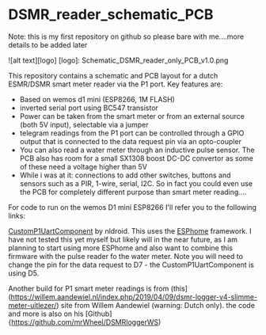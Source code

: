 # DSMR_reader_schematic_PCB

Note: this is my first repository on github so please bare with me....more details to be added later

![alt text][logo]
[logo]: Schematic_DSMR_reader_only_PCB_v1.0.png

This repository contains a schematic and PCB layout for a dutch ESMR/DSMR smart meter reader via the P1 port. Key features are:
- Based on wemos d1 mini (ESP8266, 1M FLASH)
- inverted serial port using BC547 transistor
- Power can be taken from the smart meter or from an external source (both 5V input), selectable via a jumper
- telegram readings from the P1 port can be controlled through a GPIO output that is connected to the data request pin via an opto-coupler
- You can also read a water meter through an inductive pulse sensor. The PCB also has room for a small SX1308 boost DC-DC convertor as some of these need a voltage higher than 5V
- While i was at it: connections to add other switches, buttons and sensors such as a PIR, 1-wire, serial, I2C. So in fact you could even use the PCB for completely different purpose than smart meter reading....

For code to run on the wemos D1 mini ESP8266 I'll refer you to the following links:

[CustomP1UartComponent](https://github.com/nldroid/CustomP1UartComponent "CustomP1UartComponent by nldroid") by nldroid. This uses the [ESPhome](https://esphome.io/index.html) framework. I have not tested this yet myself but likely will in the near future, as I am planning to start using more ESPhome and also want to combine this firmware with the pulse reader fo the water meter. Note you will need to change the pin for the data request to D7 - the CustomP1UartComponent is using D5.

Another build for P1 smart meter readings is from (this](https://willem.aandewiel.nl/index.php/2019/04/09/dsmr-logger-v4-slimme-meter-uitlezer/) site from Willem Aandewiel (warning: Dutch only). the code and more is also on his [Github]{https://github.com/mrWheel/DSMRloggerWS)


